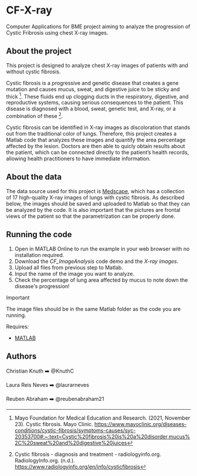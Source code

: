 # CF-X-ray
Computer Applications for BME project aiming to analyze the progression of Cystic Fribrosis using chest X-ray images.

## About the project
This project is designed to analyze chest X-ray images of patients with and without cystic fibrosis.

Cystic fibrosis is a progressive and genetic disease that creates a gene mutation and causes mucus, sweat, and digestive juice to be sticky and thick [^1]. These fluids end up clogging ducts in the respiratory, digestive, and reproductive systems, causing serious consequences to the patient. This disease is diagnosed with a blood, sweat, genetic test, and X-ray, or a combination of these [^2].

Cystic fibrosis can be identified in X-ray images as discoloration that stands out from the traditional color of lungs. Therefore, this project creates a Matlab code that analyzes these images and quantify the area percentage affected by the lesion. Doctors are then able to quicly obtain results about the patient, which can be connected directly to the patient’s health records, allowing health practitioners to have immediate information. 

## About the data
The data source used for this project is [Medscape](https://emedicine.medscape.com/article/354931-overview?form=fpf), which has a collection of 17 high-quality X-ray images of lungs with cystic fibrosis. As described below, the images should be saved and uploaded to Matlab so that they can be analyzed by the code. It is also important that the pictures are frontal views of the patient so that the parametrization can be properly done. 

## Running the code
1. Open in MATLAB Online to run the example in your web browser with no installation required.
2. Download the _CF_ImageAnalysis_ code demo and the _X-ray images_.
3. Upload all files from previous step to Matlab.
4. Input the name of the image you want to analyze.
5. Check the percentage of lung area affected by mucus to note down the disease's progression!

>[!IMPORTANT]
>The image files should be in the same Matlab folder as the code you are running.

Requires:

* [MATLAB](https://www.mathworks.com/products/matlab.html)
 
## Authors
Christian Knuth ➡️ @KnuthC

Laura Reis Neves ➡️ @laurarneves

Reuben Abraham ➡️ @reubenabraham21
[^1]: Mayo Foundation for Medical Education and Research. (2021, November 23). Cystic fibrosis. Mayo Clinic. https://www.mayoclinic.org/diseases-conditions/cystic-fibrosis/symptoms-causes/syc-20353700#:~:text=Cystic%20fibrosis%20is%20a%20disorder,mucus%2C%20sweat%20and%20digestive%20juices 
[^2]: Cystic fibrosis - diagnosis and treatment - radiologyinfo.org. RadiologyInfo.org. (n.d.). https://www.radiologyinfo.org/en/info/cysticfibrosis 
